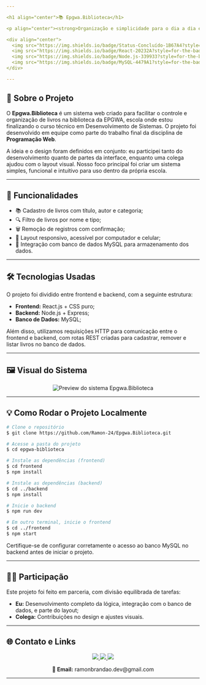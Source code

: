```yaml
---

<h1 align="center">📚 Epgwa.Biblioteca</h1>

<p align="center"><strong>Organização e simplicidade para o dia a dia escolar</strong></p>

<div align="center">
  <img src="https://img.shields.io/badge/Status-Concluído-1B67A4?style=for-the-badge&logo=bookstack&logoColor=white"/>
  <img src="https://img.shields.io/badge/React-20232A?style=for-the-badge&logo=react&logoColor=61DAFB"/>
  <img src="https://img.shields.io/badge/Node.js-339933?style=for-the-badge&logo=nodedotjs&logoColor=white"/>
  <img src="https://img.shields.io/badge/MySQL-4479A1?style=for-the-badge&logo=mysql&logoColor=white"/>
</div>

---
```


## 🧾 Sobre o Projeto

O **Epgwa.Biblioteca** é um sistema web criado para facilitar o controle e organização de livros na biblioteca da EPGWA, escola onde estou finalizando o curso técnico em Desenvolvimento de Sistemas. O projeto foi desenvolvido em equipe como parte do trabalho final da disciplina de **Programação Web**.

A ideia e o design foram definidos em conjunto: eu participei tanto do desenvolvimento quanto de partes da interface, enquanto uma colega ajudou com o layout visual. Nosso foco principal foi criar um sistema simples, funcional e intuitivo para uso dentro da própria escola.

---

## 🚀 Funcionalidades

- 📚 Cadastro de livros com título, autor e categoria;
- 🔍 Filtro de livros por nome e tipo;
- 🗑️ Remoção de registros com confirmação;
- 📱 Layout responsivo, acessível por computador e celular;
- 💾 Integração com banco de dados MySQL para armazenamento dos dados.

---

## 🛠️ Tecnologias Usadas

O projeto foi dividido entre frontend e backend, com a seguinte estrutura:

- **Frontend:** React.js + CSS puro;
- **Backend:** Node.js + Express;
- **Banco de Dados:** MySQL;

Além disso, utilizamos requisições HTTP para comunicação entre o frontend e backend, com rotas REST criadas para cadastrar, remover e listar livros no banco de dados.

---

## 🖼️ Visual do Sistema

<div align="center">
  <img src="https://via.placeholder.com/900x450.png?text=Epgwa.Biblioteca+-+Preview+do+Sistema" alt="Preview do sistema Epgwa.Biblioteca"/>
</div>

---

## 💡 Como Rodar o Projeto Localmente

```bash
# Clone o repositório
$ git clone https://github.com/Ramon-24/Epgwa.Biblioteca.git

# Acesse a pasta do projeto
$ cd epgwa-biblioteca

# Instale as dependências (frontend)
$ cd frontend
$ npm install

# Instale as dependências (backend)
$ cd ../backend
$ npm install

# Inicie o backend
$ npm run dev

# Em outro terminal, inicie o frontend
$ cd ../frontend
$ npm start
```

Certifique-se de configurar corretamente o acesso ao banco MySQL no backend antes de iniciar o projeto.

---

## 👨‍💻 Participação

Este projeto foi feito em parceria, com divisão equilibrada de tarefas:

- **Eu:** Desenvolvimento completo da lógica, integração com o banco de dados, e parte do layout;
- **Colega:** Contribuições no design e ajustes visuais.

---

## 🌐 Contato e Links

<p align="center">
  <a href="https://github.com/Ramon-24">
    <img src="https://img.shields.io/badge/GitHub-1B67A4?style=for-the-badge&logo=github&logoColor=white"/>
  </a>
  <a href="https://www.linkedin.com/in/seu-perfil">
    <img src="https://img.shields.io/badge/LinkedIn-0A66C2?style=for-the-badge&logo=linkedin&logoColor=white"/>
  </a>
  <a href="https://seuportfólio.com">
    <img src="https://img.shields.io/badge/Portfólio-1B67A4?style=for-the-badge&logo=google-chrome&logoColor=white"/>
  </a>
</p>

<p align="center">
  📩 <strong>Email:</strong> ramonbrandao.dev@gmail.com
</p>

---
